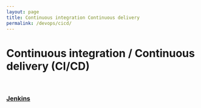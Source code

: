 ```yaml
---
layout: page
title: Continuous integration Continuous delivery
permalink: /devops/cicd/
---
```


# Continuous integration / Continuous delivery (CI/CD)


<br/>

### [Jenkins](/devops/cicd/jenkins/)

